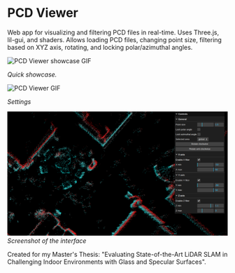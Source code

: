 # PCD Viewer

Web app for visualizing and filtering PCD files in real-time. Uses Three.js, lil-gui, and shaders. Allows loading PCD files, changing point size, filtering based on XYZ axis, rotating, and locking polar/azimuthal angles.

![PCD Viewer showcase GIF](docs/pcd-viewer-showcase.gif)

_Quick showcase._

![PCD Viewer GIF](docs/pcd-viewer.gif)

_Settings_

![PCD Viewer screenshot](docs/pcd-viewer.png)
_Screenshot of the interface_

Created for my Master's Thesis: "Evaluating State-of-the-Art LiDAR SLAM in Challenging Indoor Environments with Glass and Specular Surfaces".
